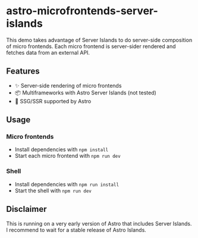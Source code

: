 # astro-microfrontends-server-islands

This demo takes advantage of Server Islands to do server-side composition of micro frontends. Each micro frontend is server-sider rendered
and fetches data from an external API.

## Features

- ✨ Server-side rendering of micro frontends
- 📦 Multiframeworks with Astro Server Islands (not tested)
- 🚀 SSG/SSR supported by Astro

## Usage

### Micro frontends

- Install dependencies with `npm install`
- Start each micro frontend with `npm run dev`

### Shell

- Install dependencies with `npm run install`
- Start the shell with `npm run dev`

## Disclaimer
This is running on a very early version of Astro that includes Server Islands. I recommend to wait for a stable release
of Astro Islands.
